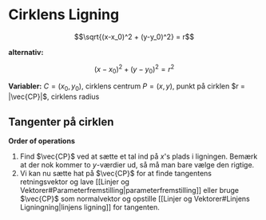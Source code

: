 # Cirklens Ligning

$$\sqrt{(x-x_0)^2 + (y-y_0)^2} = r$$

**alternativ:**

$$(x-x_0)^2 + (y-y_0)^2 = r^2$$

**Variabler:**
$C = (x_0,y_0)$, cirklens centrum
$P = (x,y)$, punkt på cirklen
$r = |\vec{CP}|$, cirklens radius

## Tangenter på cirklen

**Order of operations**
1. Find $\vec{CP}$ ved at sætte et tal ind på $x$'s plads i ligningen. Bemærk at der nok kommer to $y$-værdier ud, så må man bare vælge den rigtige.
2. Vi kan nu sætte hat på $\vec{CP}$ for at finde tangentens retningsvektor og lave [[Linjer og Vektorer#Parameterfremstilling|parameterfremstilling]] eller bruge $\vec{CP}$ som normalvektor og opstille [[Linjer og Vektorer#Linjens Ligningning|linjens ligning]] for tangenten.